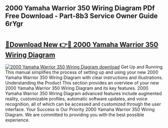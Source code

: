 ## 2000 Yamaha Warrior 350 Wiring Diagram PDf Free Download - Part-8b3 Service Owner Guide 6rYgr

# <h2><a href="http://dflevk.blite.top/?on=2000+Yamaha+Warrior+350+Wiring+Diagram">🔗Download New 👉🔴 2000 Yamaha Warrior 350 Wiring Diagram</a></h2>

[![2000 Yamaha Warrior 350 Wiring Diagram download](https://i.imgur.com/lujVjoI.png)](http://dflevk.blite.top/?on=2000+Yamaha+Warrior+350+Wiring+Diagram)
Get Up and Running This manual simplifies the process of setting up and using your new 2000 Yamaha Warrior 350 Wiring Diagram with clear instructions and illustrations. Understanding the Product This section provides an overview of your new 2000 Yamaha Warrior 350 Wiring Diagram and its key features. 2000 Yamaha Warrior 350 Wiring Diagram advanced features include augmented reality, customizable profiles, automatic software updates, and voice recognition, all of which can be accessed and customized through the user interface. Your Success is Our Priority 2000 Yamaha Warrior 350 Wiring Diagram. We are committed to providing you with the best possible experience.
